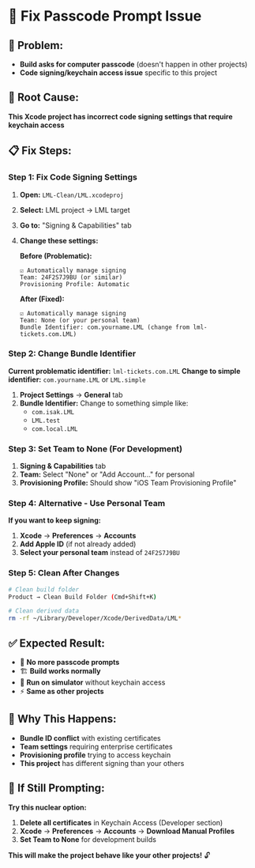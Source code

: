 # 🔐 Fix Passcode Prompt Issue

## 🚨 **Problem:**
- **Build asks for computer passcode** (doesn't happen in other projects)
- **Code signing/keychain access issue** specific to this project

## 🎯 **Root Cause:**
**This Xcode project has incorrect code signing settings that require keychain access**

## 📋 **Fix Steps:**

### **Step 1: Fix Code Signing Settings**
1. **Open:** `LML-Clean/LML.xcodeproj`
2. **Select:** LML project → LML target
3. **Go to:** "Signing & Capabilities" tab
4. **Change these settings:**

   **Before (Problematic):**
   ```
   ☑️ Automatically manage signing
   Team: 24F2S7J9BU (or similar)
   Provisioning Profile: Automatic
   ```

   **After (Fixed):**
   ```
   ☑️ Automatically manage signing  
   Team: None (or your personal team)
   Bundle Identifier: com.yourname.LML (change from lml-tickets.com.LML)
   ```

### **Step 2: Change Bundle Identifier**
**Current problematic identifier:** `lml-tickets.com.LML`
**Change to simple identifier:** `com.yourname.LML` or `LML.simple`

1. **Project Settings** → **General** tab
2. **Bundle Identifier:** Change to something simple like:
   - `com.isak.LML`
   - `LML.test` 
   - `com.local.LML`

### **Step 3: Set Team to None (For Development)**
1. **Signing & Capabilities** tab
2. **Team:** Select "None" or "Add Account..." for personal
3. **Provisioning Profile:** Should show "iOS Team Provisioning Profile"

### **Step 4: Alternative - Use Personal Team**
**If you want to keep signing:**
1. **Xcode** → **Preferences** → **Accounts**
2. **Add Apple ID** (if not already added)
3. **Select your personal team** instead of `24F2S7J9BU`

### **Step 5: Clean After Changes**
```bash
# Clean build folder
Product → Clean Build Folder (Cmd+Shift+K)

# Clean derived data
rm -rf ~/Library/Developer/Xcode/DerivedData/LML*
```

## ✅ **Expected Result:**
- 🚫 **No more passcode prompts**
- 🏗️ **Build works normally** 
- 📱 **Run on simulator** without keychain access
- ⚡ **Same as other projects**

## 🎯 **Why This Happens:**
- **Bundle ID conflict** with existing certificates
- **Team settings** requiring enterprise certificates  
- **Provisioning profile** trying to access keychain
- **This project** has different signing than your others

## 🚨 **If Still Prompting:**
**Try this nuclear option:**
1. **Delete all certificates** in Keychain Access (Developer section)
2. **Xcode** → **Preferences** → **Accounts** → **Download Manual Profiles**
3. **Set Team to None** for development builds

**This will make the project behave like your other projects!** 🔓 
